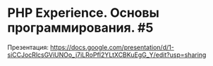 # PHP Experience. Основы программирования. #5

Презентация: https://docs.google.com/presentation/d/1-siCCJocRlcsGViUNOo_j7iLRoPfI2YLtXCBKuEgG_Y/edit?usp=sharing
